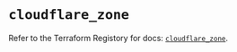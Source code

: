 # `cloudflare_zone`

Refer to the Terraform Registory for docs: [`cloudflare_zone`](https://registry.terraform.io/providers/cloudflare/cloudflare/4.21.0/docs/resources/zone).
